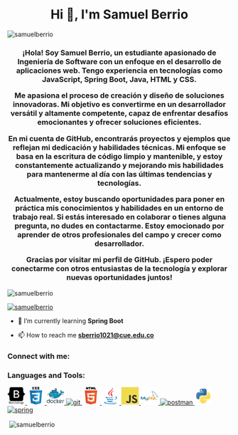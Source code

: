 <h1 align="center">Hi 👋, I'm Samuel Berrio</h1>
<p aling="center"> <img src="https://fmbahiaengano.com/wp-content/uploads/2022/04/programador-1-1024x542.jpg" alt="samuelberrio" /> </p>
<h3 align="center">¡Hola! Soy Samuel Berrio, un estudiante apasionado de Ingeniería de Software con un enfoque en el desarrollo de aplicaciones web. Tengo experiencia en tecnologías como JavaScript, Spring Boot, Java, HTML y CSS.

Me apasiona el proceso de creación y diseño de soluciones innovadoras. Mi objetivo es convertirme en un desarrollador versátil y altamente competente, capaz de enfrentar desafíos emocionantes y ofrecer soluciones eficientes.

En mi cuenta de GitHub, encontrarás proyectos y ejemplos que reflejan mi dedicación y habilidades técnicas. Mi enfoque se basa en la escritura de código limpio y mantenible, y estoy constantemente actualizando y mejorando mis habilidades para mantenerme al día con las últimas tendencias y tecnologías.

Actualmente, estoy buscando oportunidades para poner en práctica mis conocimientos y habilidades en un entorno de trabajo real. Si estás interesado en colaborar o tienes alguna pregunta, no dudes en contactarme. Estoy emocionado por aprender de otros profesionales del campo y crecer como desarrollador.

Gracias por visitar mi perfil de GitHub. ¡Espero poder conectarme con otros entusiastas de la tecnología y explorar nuevas oportunidades juntos!</h3>

<p align="left"> <img src="https://komarev.com/ghpvc/?username=samuelberrio&label=Profile%20views&color=0e75b6&style=flat" alt="samuelberrio" /> </p>

<p align="left"> <a href="https://github.com/ryo-ma/github-profile-trophy"><img src="https://github-profile-trophy.vercel.app/?username=samuelberrio" alt="samuelberrio" /></a> </p>

- 🌱 I’m currently learning **Spring Boot**

- 📫 How to reach me **sberrio1021@cue.edu.co**

<h3 align="left">Connect with me:</h3>
<p align="left">
</p>

<h3 align="left">Languages and Tools:</h3>
<p align="left"> <a href="https://getbootstrap.com" target="_blank" rel="noreferrer"> <img src="https://raw.githubusercontent.com/devicons/devicon/master/icons/bootstrap/bootstrap-plain-wordmark.svg" alt="bootstrap" width="40" height="40"/> </a> <a href="https://www.w3schools.com/css/" target="_blank" rel="noreferrer"> <img src="https://raw.githubusercontent.com/devicons/devicon/master/icons/css3/css3-original-wordmark.svg" alt="css3" width="40" height="40"/> </a> <a href="https://www.docker.com/" target="_blank" rel="noreferrer"> <img src="https://raw.githubusercontent.com/devicons/devicon/master/icons/docker/docker-original-wordmark.svg" alt="docker" width="40" height="40"/> </a> <a href="https://git-scm.com/" target="_blank" rel="noreferrer"> <img src="https://www.vectorlogo.zone/logos/git-scm/git-scm-icon.svg" alt="git" width="40" height="40"/> </a> <a href="https://www.w3.org/html/" target="_blank" rel="noreferrer"> <img src="https://raw.githubusercontent.com/devicons/devicon/master/icons/html5/html5-original-wordmark.svg" alt="html5" width="40" height="40"/> </a> <a href="https://www.java.com" target="_blank" rel="noreferrer"> <img src="https://raw.githubusercontent.com/devicons/devicon/master/icons/java/java-original.svg" alt="java" width="40" height="40"/> </a> <a href="https://developer.mozilla.org/en-US/docs/Web/JavaScript" target="_blank" rel="noreferrer"> <img src="https://raw.githubusercontent.com/devicons/devicon/master/icons/javascript/javascript-original.svg" alt="javascript" width="40" height="40"/> </a> <a href="https://www.mysql.com/" target="_blank" rel="noreferrer"> <img src="https://raw.githubusercontent.com/devicons/devicon/master/icons/mysql/mysql-original-wordmark.svg" alt="mysql" width="40" height="40"/> </a> <a href="https://postman.com" target="_blank" rel="noreferrer"> <img src="https://www.vectorlogo.zone/logos/getpostman/getpostman-icon.svg" alt="postman" width="40" height="40"/> </a> <a href="https://www.python.org" target="_blank" rel="noreferrer"> <img src="https://raw.githubusercontent.com/devicons/devicon/master/icons/python/python-original.svg" alt="python" width="40" height="40"/> </a> <a href="https://spring.io/" target="_blank" rel="noreferrer"> <img src="https://www.vectorlogo.zone/logos/springio/springio-icon.svg" alt="spring" width="40" height="40"/> </a> </p>

<p>&nbsp;<img align="center" src="https://github-readme-stats.vercel.app/api?username=samuelberrio&show_icons=true&locale=en" alt="samuelberrio" /></p>
